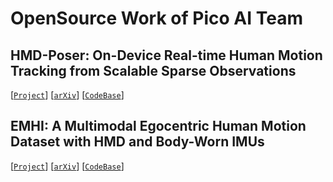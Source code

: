 # OpenSource Work of Pico AI Team
## HMD-Poser: On-Device Real-time Human Motion Tracking from Scalable Sparse Observations
[[`Project`](https://pico-ai-team.github.io/hmd-poser)]  [[`arXiv`](https://arxiv.org/abs/2403.03561)]  [[`CodeBase`](https://github.com/Pico-AI-Team/HMD-Poser)]

## EMHI: A Multimodal Egocentric Human Motion Dataset with HMD and Body-Worn IMUs
[[`Project`](https://pico-ai-team.github.io/emhi)]  [[`arXiv`](https://arxiv.org/abs/2408.17168)]  [[`CodeBase`](https://github.com/Pico-AI-Team/EMHI)]